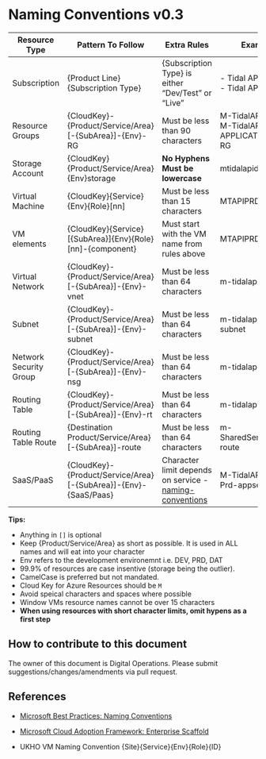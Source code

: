 # Naming Conventions v0.3

| Resource Type | Pattern To Follow | Extra Rules | Examples |
|-|-|-|-|
| Subscription | {Product Line} {Subscription Type} | {Subscription Type} is either “Dev/Test” or “Live” | - Tidal API Dev/Test <br /> - Tidal API Live <br /> |
| Resource Groups | {CloudKey}-{Product/Service/Area}[-{SubArea}]-{Env}-RG | Must be less than 90 characters |M-TidalAPI-PRD-RG <br /> M-TidalAPI-APPLICATION-DQC-RG <br /> |
| Storage Account | {CloudKey}{Product/Service/Area}{Env}storage <br /> | **No Hyphens** <br /> **Must be lowercase** <br />| mtidalapidevstorage |
| Virtual Machine | {CloudKey}{Service}{Env}{Role}[nn] | Must be less than 15 characters <br /> | MTAPIPRD01 |
| VM elements | {CloudKey}{Service}[{SubArea}]{Env}{Role}[nn]-{component} | Must start with the VM name from rules above | MTAPIPRD01-nic |
| Virtual Network | {CloudKey}-{Product/Service/Area}[-{SubArea}]-{Env}-vnet | Must be less than 64 characters <br /> | m-tidalapi-prd-vnet |
| Subnet | {CloudKey}-{Product/Service/Area}[-{SubArea}]-{Env}-subnet | Must be less than 64 characters <br /> | m-tidalapi-prd-subnet |
| Network Security Group | {CloudKey}-{Product/Service/Area}[-{SubArea}]-{Env}-nsg | Must be less than 64 characters <br /> | m-tidalapi-prd-nsg |
| Routing Table | {CloudKey}-{Product/Service/Area}[-{SubArea}]-{Env}-rt | Must be less than 64 characters <br /> | m-tidalapi-prd-rt |
| Routing Table Route | {Destination Product/Service/Area}[-{SubArea}]-route | Must be less than 64 characters <br /> | m-SharedServicesSQL-route |
| SaaS/PaaS | {CloudKey}-{Product/Service/Area}[-{SubArea}]-{Env}-{SaaS/Paas} <br /> | Character limit depends on service - [naming-conventions](https://docs.microsoft.com/en-us/azure/architecture/best-practices/naming-conventions) <br /> | M-TidalAPI-api-Prd-appservice |

**Tips:**

- Anything in `[]` is optional
- Keep {Product/Service/Area} as short as possible. It is used in ALL names and will eat into your character
- Env refers to the development environemnt i.e. DEV, PRD, DAT
- 99.9% of resources are case insentive (storage being the outlier).
- CamelCase is preferred but not mandated.
- Cloud Key for Azure Resources should be `M`
- Avoid speical characters and spaces where possible
- Window VMs resource names cannot be over 15 characters
- **When using resources with short character limits, omit hypens as a first step**

## How to contribute to this document

The owner of this document is Digital Operations. Please submit suggestions/changes/amendments via pull request.

## References

- [Microsoft Best Practices: Naming Conventions](https://docs.microsoft.com/en-us/azure/architecture/best-practices/naming-conventions)

- [Microsoft Cloud Adoption Framework: Enterprise Scaffold](https://docs.microsoft.com/en-us/azure/architecture/cloud-adoption/appendix/azure-scaffold)

- UKHO VM Naming Convention {Site}{Service}{Env}{Role}{ID}
